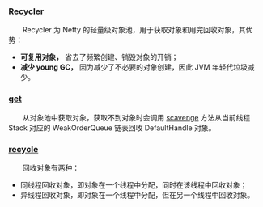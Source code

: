 ### Recycler
　　Recycler 为 Netty 的轻量级对象池，用于获取对象和用完回收对象，其优势：

- **可复用对象，** 省去了频繁创建、销毁对象的开销；
- **减少 young GC，** 因为减少了不必要的对象创建，因此 JVM 年轻代垃圾减少。

### [get](https://github.com/martin-1992/Netty-Notes/blob/master/Recycler/get.md)
　　从对象池中获取对象，获取不到对象时会调用 [scavenge](https://github.com/martin-1992/Netty-Notes/blob/master/Recycler/scavenge.md) 方法从当前线程 Stack 对应的 WeakOrderQueue 链表回收 DefaultHandle 对象。

### [recycle](https://github.com/martin-1992/Netty-Notes/blob/master/Recycler/recycle.md)
　　回收对象有两种：

- 同线程回收对象，即对象在一个线程中分配，同时在该线程中回收对象；
- 异线程回收对象，即对象在一个线程中分配，但在另一个线程中回收对象。
